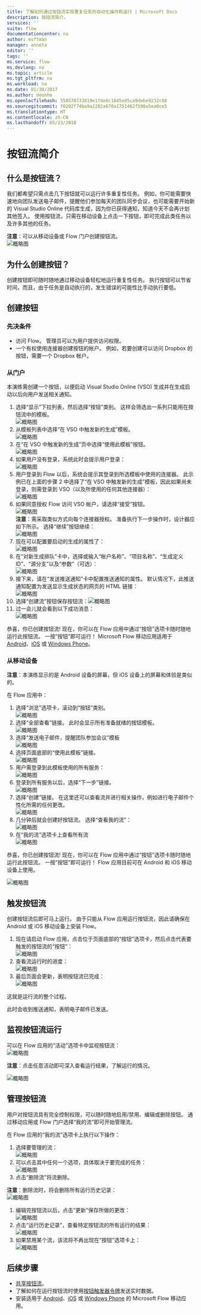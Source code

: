 ```yaml
---
title: 了解如何通过按钮流实现重复任务的自动化操作和运行 | Microsoft Docs
description: 按钮流简介。
services: ''
suite: flow
documentationcenter: na
author: msftman
manager: anneta
editor: ''
tags: ''
ms.service: flow
ms.devlang: na
ms.topic: article
ms.tgt_pltfrm: na
ms.workload: na
ms.date: 01/30/2017
ms.author: deonhe
ms.openlocfilehash: 558570733819e1fde6c1845ed5ca9debe9232c88
ms.sourcegitcommit: f0202f74ba9a2282a670a1751462f598a5ea0ce5
ms.translationtype: HT
ms.contentlocale: zh-CN
ms.lasthandoff: 05/23/2018
---
```

# <a name="introducing-button-flows"></a>按钮流简介
## <a name="what-are-button-flows"></a>什么是按钮流？
我们都希望只需点击几下按钮就可以运行许多重复性任务。 例如，你可能需要快速地向团队发送电子邮件，提醒他们参加每天的团队同步会议，也可能需要开始新的 Visual Studio Online 代码库生成，因为你已获得通知，知道今天不会再计划其他签入。 使用按钮流，只需在移动设备上点击一下按钮，即可完成此类任务以及许多其他的任务。

**注意**：可以从移动设备或 Flow 门户创建按钮流。  
  ![概略图](./media/introduction-to-button-flows/buttons-montage.png)  

## <a name="why-create-buttons"></a>为什么创建按钮？
创建按钮即可随时随地通过移动设备轻松地运行重复性任务。 执行按钮可以节省时间，而且，由于任务是自动执行的，发生错误的可能性比手动执行要低。  

## <a name="create-a-button"></a>创建按钮
### <a name="prerequisites"></a>先决条件
* 访问 Flow。 管理员可以为用户提供访问权限。
* 一个有权使用连接器创建按钮的帐户。 例如，若要创建可以访问 Dropbox 的按钮，需要一个 Dropbox 帐户。

### <a name="from-the-portal"></a>从门户
本演练需创建一个按钮，以便启动 Visual Studio Online (VSO) 生成并在生成启动以后向用户发送相关通知。  

1. 选择“显示”下拉列表，然后选择“按钮”类别。 这样会筛选出一系列只能用在按钮流中的模板。  
   ![概略图](./media/introduction-to-button-flows/create-button-1.png)   
2. 从模板列表中选择“在 VSO 中触发新的生成”模板。  
   ![概略图](./media/introduction-to-button-flows/create-button-2.png)  
3. 在“在 VSO 中触发新的生成”页中选择“使用此模板”按钮。   
   ![概略图](./media/introduction-to-button-flows/create-button-3.png)  
4. 如果用户没有登录，系统此时会提示用户登录：  
   ![概略图](./media/introduction-to-button-flows/create-button-4.png)  
5. 用户登录到 Flow 以后，系统会提示其登录到所选模板中使用的连接器。 此示例已在上面的步骤 2 中选择了“在 VSO 中触发新的生成”模板，因此如果尚未登录，则需登录到 VSO（以及所使用的任何其他连接器）：  
   ![概略图](./media/introduction-to-button-flows/create-button-pre-req-1.png)    
6. 如果同意授权 Flow 访问 VSO 帐户，请选择“接受”按钮。  
   ![概略图](./media/introduction-to-button-flows/create-button-5.png)   
   **注意**：需采取类似方式向每个连接器授权。 准备执行下一步操作时，设计器应如下所示。 选择“继续”按钮继续：  
   ![概略图](./media/introduction-to-button-flows/create-button-6.png)   
7. 现在可以配置要启动的生成的属性了：    
   ![概略图](./media/introduction-to-button-flows/create-button-7.png)  
8. 在“对新生成排队”卡中，选择或输入“帐户名称”、“项目名称”、“生成定义 ID”、“源分支”以及“参数”（可选）：    
   ![概略图](./media/introduction-to-button-flows/create-button-8.png)  
9. 接下来，请在“发送推送通知”卡中配置推送通知的属性。 默认情况下，此推送通知配置为发送显示生成状态的网页的 HTML 链接：  
   ![概略图](./media/introduction-to-button-flows/create-button-9.png)  
10. 选择“创建流”按钮保存按钮流：![概略图](./media/introduction-to-button-flows/create-button-10.png)  
11. 过一会儿就会看到以下成功消息：  
    ![概略图](./media/introduction-to-button-flows/create-button-11.png)  

恭喜，你已创建按钮流! 现在，你可以在 Flow 应用中通过“按钮”选项卡随时随地运行此按钮流。 一按“按钮”即可运行！ Microsoft Flow 移动应用适用于 [Android](https://aka.ms/flowmobiledocsandroid)、[iOS](https://aka.ms/flowmobiledocsios) 或 [Windows Phone](https://aka.ms/flowmobilewindows)。

### <a name="from-your-mobile-device"></a>从移动设备
**注意**：本演练显示的是 Android 设备的屏幕，但 iOS 设备上的屏幕和体验是类似的。

在 Flow 应用中：

1. 选择“浏览”选项卡，滚动到“按钮”类别。  
   ![概略图](./media/introduction-to-button-flows/create-button-from-mobile-1.png)  
2. 选择“全部查看”链接。 此时会显示所有准备就绪的按钮模板。     
   ![概略图](./media/introduction-to-button-flows/create-button-from-mobile-2.png)  
3. 选择“发送电子邮件，提醒团队参加会议”模板    
   ![概略图](./media/introduction-to-button-flows/create-button-from-mobile-3.png)  
4. 选择页面底部的“使用此模板”链接。    
   ![概略图](./media/introduction-to-button-flows/create-button-from-mobile-4.png)  
5. 用户需登录到此模板使用的所有服务：    
   ![概略图](./media/introduction-to-button-flows/create-button-from-mobile-5.png)  
6. 登录到所有服务以后，选择“下一步”链接。      
   ![概略图](./media/introduction-to-button-flows/create-button-from-mobile-6.png)  
7. 选择“创建”链接。 在这里还可以查看流并进行相关操作，例如进行电子邮件个性化所需的任何更改。        
   ![概略图](./media/introduction-to-button-flows/create-button-from-mobile-7.png)  
8. 几分钟后就会创建好按钮流。 选择“查看我的流”：   
   ![概略图](./media/introduction-to-button-flows/create-button-from-mobile-8.png)  
9. 在“我的流”选项卡上查看所有流  
   ![概略图](./media/introduction-to-button-flows/create-button-from-mobile-9.png)  

恭喜，你已创建按钮流! 现在，你可以在 Flow 应用中通过“按钮”选项卡随时随地运行此按钮流。 一按“按钮”即可运行！ Flow 应用目前可在 Android 和 iOS 移动设备上使用。  

![概略图](./media/introduction-to-button-flows/create-button-from-mobile-10.png)  

## <a name="trigger-a-button-flow"></a>触发按钮流
创建按钮流后即可马上运行。 由于只能从 Flow 应用运行按钮流，因此请确保在 Android 或 iOS 移动设备上安装 Flow。  

1. 现在请启动 Flow 应用，点击位于页面底部的“按钮”选项卡，然后点击代表要触发的按钮流的“按钮”：  
   ![概略图](./media/introduction-to-button-flows/trigger-button-1.png)   
2. 查看流运行时的进度：  
   ![概略图](./media/introduction-to-button-flows/trigger-button-2.png)   
3. 最后页面会更新，表明按钮流已完成：  
   ![概略图](./media/introduction-to-button-flows/trigger-button-3.png)   

这就是运行流的整个过程。 

此时会收到推送通知，表明电子邮件已发送。  

## <a name="monitor-your-button-flow-runs"></a>监视按钮流运行
可以在 Flow 应用的“活动”选项卡中监视按钮流：   
![概略图](./media/introduction-to-button-flows/create-button-from-mobile-13.png)  

**注意**：点击任意活动即可深入查看运行结果，了解运行的情况。  

![概略图](./media/introduction-to-button-flows/activity-details-1.png)  

## <a name="manage-button-flows"></a>管理按钮流
用户对按钮流具有完全控制权限，可以随时随地启用/禁用、编辑或删除按钮。 通过移动应用或 Flow 门户选择“我的流”即可开始管理流。    

在 Flow 应用的“我的流”选项卡上执行以下操作：

1. 选择要管理的流：    
   ![概略图](./media/introduction-to-button-flows/trigger-button-4.png)   
2. 可以点击其中任何一个选项，具体取决于要完成的任务：    
   ![概略图](./media/introduction-to-button-flows/manage-flow-1.png)  
3. 点击“删除流”将流删除。  

**注意**：删除流时，将会删除所有运行历史记录：   
![概略图](./media/introduction-to-button-flows/manage-flow-2.png)   

1. 编辑完按钮流以后，点击“更新”保存所做的更改：   
   ![概略图](./media/introduction-to-button-flows/manage-flow-3.png)   
2. 点击“运行历史记录”，查看特定按钮流的所有运行的结果：    
   ![概略图](./media/introduction-to-button-flows/manage-flow-4.png)  
3. 如果禁用某个流，该流将不再出现在“按钮”选项卡上：    
   ![概略图](./media/introduction-to-button-flows/manage-flow-5.png)  

## <a name="next-steps"></a>后续步骤
* [共享按钮流](share-buttons.md)。
* 了解如何在运行按钮流时使用[按钮触发器令牌](introduction-to-button-trigger-tokens.md)发送实时数据。
* 安装适用于 [Android](https://aka.ms/flowmobiledocsandroid)、[iOS](https://aka.ms/flowmobiledocsios) 或 [Windows Phone](https://aka.ms/flowmobilewindows) 的 Microsoft Flow 移动应用。

